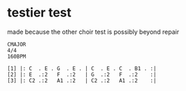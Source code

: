 # testier test

made because the other choir test is possibly beyond repair

```regolith
CMAJOR
4/4
160BPM

[1] |: C  . E . G  . E . | C  . E . C  . B1 . :|
[2] |: E  .:2   F  .:2   | G  .:2   F  .:2    :|
[3] |: C2 .:2   A1 .:2   | C2 .:2   A1 .:2    :|
```
